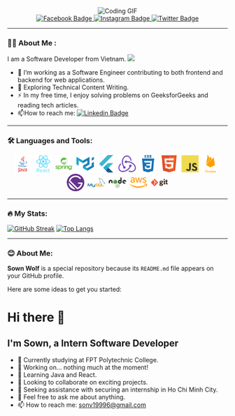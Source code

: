 <div id="header" align="center">
  <img src="https://media.giphy.com/media/RbDKaczqWovIugyJmW/giphy.gif" alt="Coding GIF"/>
</div>

<div id="badges" align="center">
  <a href="https://www.facebook.com/ngovusom">
    <img src="https://img.shields.io/badge/Facebook-blue?style=for-the-badge&logo=facebook&logoColor=white" alt="Facebook Badge"/>
  </a>
  <a href="https://www.instagram.com/nowsngv/">
    <img src="https://img.shields.io/badge/Instagram-orange?style=for-the-badge&logo=instagram&logoColor=white" alt="Instagram Badge"/>
  </a>
  <a href="https://x.com/SnNgV33">
    <img src="https://img.shields.io/badge/Twitter-black?style=for-the-badge&logo=x&logoColor=white" alt="Twitter Badge"/>
  </a>
</div>

---

### 👨‍💻 About Me :
I am a Software Developer from Vietnam. <img src="https://media.giphy.com/media/WUlplcMpOCEmTGBtBW/giphy.gif" width="30">

- 🔭 I’m working as a Software Engineer contributing to both frontend and backend for web applications.
- 🌱 Exploring Technical Content Writing.
- ⚡ In my free time, I enjoy solving problems on GeeksforGeeks and reading tech articles.
- :mailbox:How to reach me: [![Linkedin Badge](https://img.shields.io/badge/-sown-blue?style=flat&logo=Linkedin&logoColor=white)](https://www.linkedin.com/in/s%C6%A1n-ng%C3%B4-v%C5%A9-6aa137327/)

---

### 🛠️ Languages and Tools:
<div align="center">
  <img src="https://github.com/devicons/devicon/blob/master/icons/java/java-original-wordmark.svg" title="Java" alt="Java" width="40" height="40"/>&nbsp;
  <img src="https://github.com/devicons/devicon/blob/master/icons/react/react-original-wordmark.svg" title="React" alt="React" width="40" height="40"/>&nbsp;
  <img src="https://github.com/devicons/devicon/blob/master/icons/spring/spring-original-wordmark.svg" title="Spring" alt="Spring" width="40" height="40"/>&nbsp;
  <img src="https://github.com/devicons/devicon/blob/master/icons/materialui/materialui-original.svg" title="Material UI" alt="Material UI" width="40" height="40"/>&nbsp;
  <img src="https://github.com/devicons/devicon/blob/master/icons/flutter/flutter-original.svg" title="Flutter" alt="Flutter" width="40" height="40"/>&nbsp;
  <img src="https://github.com/devicons/devicon/blob/master/icons/redux/redux-original.svg" title="Redux" alt="Redux" width="40" height="40"/>&nbsp;
  <img src="https://github.com/devicons/devicon/blob/master/icons/css3/css3-plain-wordmark.svg" title="CSS3" alt="CSS3" width="40" height="40"/>&nbsp;
  <img src="https://github.com/devicons/devicon/blob/master/icons/html5/html5-original.svg" title="HTML5" alt="HTML5" width="40" height="40"/>&nbsp;
  <img src="https://github.com/devicons/devicon/blob/master/icons/javascript/javascript-original.svg" title="JavaScript" alt="JavaScript" width="40" height="40"/>&nbsp;
  <img src="https://github.com/devicons/devicon/blob/master/icons/firebase/firebase-plain-wordmark.svg" title="Firebase" alt="Firebase" width="40" height="40"/>&nbsp;
  <img src="https://github.com/devicons/devicon/blob/master/icons/gatsby/gatsby-original.svg" title="Gatsby" alt="Gatsby" width="40" height="40"/>&nbsp;
  <img src="https://github.com/devicons/devicon/blob/master/icons/mysql/mysql-original-wordmark.svg" title="MySQL" alt="MySQL" width="40" height="40"/>&nbsp;
  <img src="https://github.com/devicons/devicon/blob/master/icons/nodejs/nodejs-original-wordmark.svg" title="NodeJS" alt="NodeJS" width="40" height="40"/>&nbsp;
  <img src="https://github.com/devicons/devicon/blob/master/icons/amazonwebservices/amazonwebservices-plain-wordmark.svg" title="AWS" alt="AWS" width="40" height="40"/>&nbsp;
  <img src="https://github.com/devicons/devicon/blob/master/icons/git/git-original-wordmark.svg" title="Git" alt="Git" width="40" height="40"/>
</div>

---

### 🔥 My Stats:
[![GitHub Streak](https://streak-stats.demolab.com?user=hisu87&theme=rose&date_format=j%20M%5B%20Y%5D&background=360%2CEB8F76%2CEBEBEB)](https://git.io/streak-stats)
[![Top Langs](https://github-readme-stats.vercel.app/api/top-langs/?username=hisu87&layout=compact&theme=vision-friendly-dark)](https://github.com/anuraghazra/github-readme-stats)

---

### 😊 About Me:

**Sown Wolf** is a special repository because its `README.md` file appears on your GitHub profile.

Here are some ideas to get you started:

# Hi there 👋
## I'm Sown, a Intern Software Developer
- 🌱 Currently studying at FPT Polytechnic College.
- 🔭 Working on... nothing much at the moment!
- 🌱 Learning Java and React.
- 👯 Looking to collaborate on exciting projects.
- 🤔 Seeking assistance with securing an internship in Ho Chi Minh City.
- 💬 Feel free to ask me about anything.
- 📫 How to reach me: sonv19996@gmail.com
